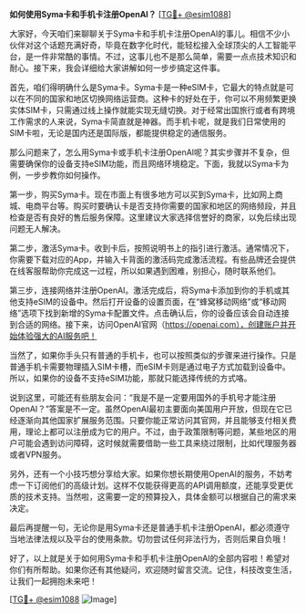 **如何使用Syma卡和手机卡注册OpenAI？** [[TG💪+ @esim1088](https://t.me/s/esim1088)]

大家好，今天咱们来聊聊关于Syma卡和手机卡注册OpenAI的事儿。相信不少小伙伴对这个话题充满好奇，毕竟在数字化时代，能轻松接入全球顶尖的人工智能平台，是一件非常酷的事情。不过，这事儿也不是那么简单，需要一点点技术知识和耐心。接下来，我会详细给大家讲解如何一步步搞定这件事。

首先，咱们得明确什么是Syma卡。Syma卡是一种eSIM卡，它最大的特点就是可以在不同的国家和地区切换网络运营商。这种卡的好处在于，你可以不用频繁更换实体SIM卡，只需通过线上操作就能实现无缝切换。对于经常出国旅行或者有跨境工作需求的人来说，Syma卡简直就是神器。而手机卡呢，就是我们日常使用的SIM卡啦，无论是国内还是国际版，都能提供稳定的通信服务。

那么问题来了，怎么用Syma卡或手机卡注册OpenAI呢？其实步骤并不复杂，但需要确保你的设备支持eSIM功能，而且网络环境稳定。下面，我就以Syma卡为例，一步步教你如何操作。

第一步，购买Syma卡。现在市面上有很多地方可以买到Syma卡，比如网上商城、电商平台等。购买时要确认卡是否支持你需要的国家和地区的网络频段，并且检查是否有良好的售后服务保障。这里建议大家选择信誉好的商家，以免后续出现问题无人解决。

第二步，激活Syma卡。收到卡后，按照说明书上的指引进行激活。通常情况下，你需要下载对应的App，并输入卡背面的激活码完成激活流程。有些品牌还会提供在线客服帮助你完成这一过程，所以如果遇到困难，别担心，随时联系他们。

第三步，连接网络并注册OpenAI。激活完成后，将Syma卡添加到你的手机或其他支持eSIM的设备中。然后打开设备的设置页面，在“蜂窝移动网络”或“移动网络”选项下找到新增的Syma卡配置文件。点击确认后，你的设备应该会自动连接到合适的网络。接下来，访问OpenAI官网（https://openai.com），创建账户并开始体验强大的AI服务吧！

当然了，如果你手头只有普通的手机卡，也可以按照类似的步骤来进行操作。只是普通手机卡需要物理插入SIM卡槽，而eSIM卡则是通过电子方式加载到设备中。所以，如果你的设备不支持eSIM功能，那就只能选择传统的方式咯。

说到这里，可能还有些朋友会问：“我是不是一定要用国外的手机号才能注册OpenAI？”答案是不一定。虽然OpenAI最初主要面向美国用户开放，但现在它已经逐渐向其他国家扩展服务范围。只要你能正常访问其官网，并且能够支付相关费用，理论上都可以注册成为它的用户。不过，由于政策限制等问题，某些地区的用户可能会遇到访问障碍，这时候就需要借助一些工具来绕过限制，比如代理服务器或者VPN服务。

另外，还有一个小技巧想分享给大家。如果你想长期使用OpenAI的服务，不妨考虑一下订阅他们的高级计划。这样不仅能获得更高的API调用额度，还能享受更优质的技术支持。当然啦，这需要一定的预算投入，具体金额可以根据自己的需求来决定。

最后再提醒一句，无论你是用Syma卡还是普通手机卡注册OpenAI，都必须遵守当地法律法规以及平台的使用条款。切勿尝试任何非法行为，否则后果自负哦！

好了，以上就是关于如何用Syma卡和手机卡注册OpenAI的全部内容啦！希望对你们有所帮助。如果你还有其他疑问，欢迎随时留言交流。记住，科技改变生活，让我们一起拥抱未来吧！

[[TG💪+ @esim1088](https://t.me/s/esim1088) ![Image](https://i.postimg.cc/4NQfJmqS/Snipaste-2025-05-13-00-14-12.png)]